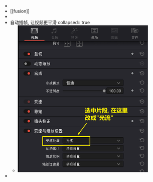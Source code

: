 -
- [[fusion]]
-
- 自动插帧, 让视频更平滑
  collapsed:: true
	- ![image.png](../assets/image_1667370377289_0.png)
-